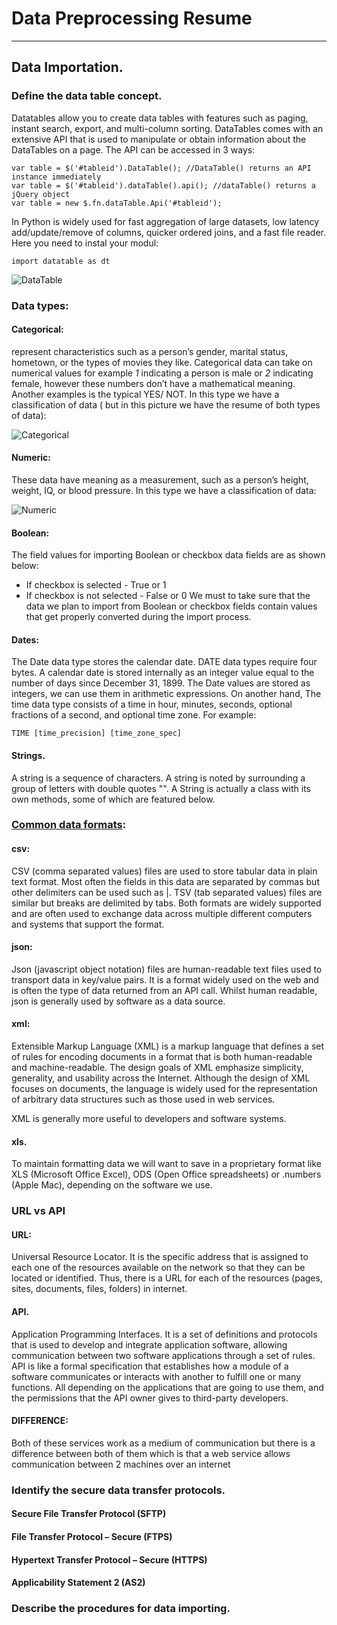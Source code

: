 # **Data Preprocessing Resume**
-------------------------------------------------------------------------------------------------------------------------
## Data Importation.
### Define the data table concept.        
Datatables allow you to create data tables with features such as paging, instant search, export, and multi-column sorting.
DataTables comes with an extensive API that is used to manipulate or obtain information about the DataTables on a page.
The API can be accessed in 3 ways:

```
var table = $('#tableid').DataTable(); //DataTable() returns an API instance immediately
var table = $('#tableid').dataTable().api(); //dataTable() returns a jQuery object
var table = new $.fn.dataTable.Api('#tableid');
```

In Python is widely used for fast aggregation of large datasets, low latency add/update/remove of columns, quicker ordered joins, and a fast file reader. Here you need to instal your modul:        

```import datatable as dt```   


![DataTable](https://miro.medium.com/max/1342/1*hgMH-aKTyU7UF43rf6n_Zg.png)

### Data types: 
#### Categorical:   
represent characteristics such as a person’s gender, marital status, hometown, or the types of movies they like. Categorical data can take on numerical values for example  *1* indicating a person is male or *2* indicating female, however these numbers don’t have a mathematical meaning. Another examples is the typical YES/ NOT. In this type we have a classification of data ( but in this picture we have the resume of both types of data):     


![Categorical](https://o.quizlet.com/8UUywzzaMhY2ZGHrWE7VkA_b.png)
#### Numeric:   
These data have meaning as a measurement, such as a person’s height, weight, IQ, or blood pressure. In this type we have a classification of data:   


![Numeric](https://miro.medium.com/max/802/1*lheLiN7y4sSD2JKvow-clw.jpeg)
#### Boolean:       
The field values for importing Boolean or checkbox data fields are as shown below:
- If checkbox is selected - True or 1
- If checkbox is not selected - False or 0
We must to take sure that the data we plan to import from Boolean or checkbox fields contain values that get properly converted during the import process.
#### Dates:          
The Date data type stores the calendar date. DATE data types require four bytes. A calendar date is stored internally as an integer value equal to the number of days since December 31, 1899. The Date values are stored as integers, we can use them in arithmetic expressions. On another hand, The time data type consists of a time in hour, minutes, seconds, optional fractions of a second, and optional time zone. For example:       

```TIME [time_precision] [time_zone_spec]```
#### Strings.
A string is a sequence of characters. A string is noted by surrounding a group of letters with double quotes "". A String is actually a class with its own methods, some of which are featured below.   


### [Common data formats](https://data.gov.ie/formats): 
#### csv:
CSV (comma separated values) files are used to store tabular data in plain text format. Most often the fields in this data are separated by commas but other delimiters can be used such as |. TSV (tab separated values) files are similar but breaks are delimited by tabs. Both formats are widely supported and are often used to exchange data across multiple different computers and systems that support the format.
#### json:     
Json (javascript object notation) files are human-readable text files used to transport data in key/value pairs. It is a format widely used on the web and is often the type of data returned from an API call.
Whilst human readable, json is generally used by software as a data source.
#### xml:         
Extensible Markup Language (XML) is a markup language that defines a set of rules for encoding documents in a format that is both human-readable and machine-readable. The design goals of XML emphasize simplicity, generality, and usability across the Internet. Although the design of XML focuses on documents, the language is widely used for the representation of arbitrary data structures such as those used in web services.

XML is generally more useful to developers and software systems.
#### xls.
To maintain formatting data we will want to save in a proprietary format like XLS (Microsoft Office Excel), ODS (Open Office spreadsheets) or .numbers (Apple Mac), depending on the software we use. 
### URL vs API
#### URL: 
Universal Resource Locator. It is the specific address that is assigned to each one of the resources available on the network so that they can be located or identified. Thus, there is a URL for each of the resources (pages, sites, documents, files, folders) in internet.        
#### API.
Application Programming Interfaces. It is a set of definitions and protocols that is used to develop and integrate application software, allowing communication between two software applications through a set of rules. API is like a formal specification that establishes how a module of a software communicates or interacts with another to fulfill one or many functions. All depending on the applications that are going to use them, and the permissions that the API owner gives to third-party developers.
#### DIFFERENCE: 
Both of these services work as a medium of communication but there is a difference between both of them which is that a web service allows communication between 2 machines over an internet
### Identify the secure data transfer protocols.
#### Secure File Transfer Protocol (SFTP)
#### File Transfer Protocol – Secure (FTPS)
#### Hypertext Transfer Protocol – Secure (HTTPS)
#### Applicability Statement 2 (AS2)

### Describe the procedures for data importing.

